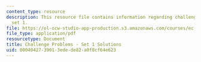 ```yaml
---
content_type: resource
description: This resource file contains information regarding challenge problem solution
  set 1.
file: https://ol-ocw-studio-app-production.s3.amazonaws.com/courses/ec-s01-internet-technology-in-local-and-global-communities-spring-2005-summer-2005/0004042739013edede82a0f8cf64e623_MITEC_S01S05_chal_prob1sol.pdf
file_type: application/pdf
resourcetype: Document
title: Challenge Problems - Set 1 Solutions
uid: 00040427-3901-3ede-de82-a0f8cf64e623
---
```

